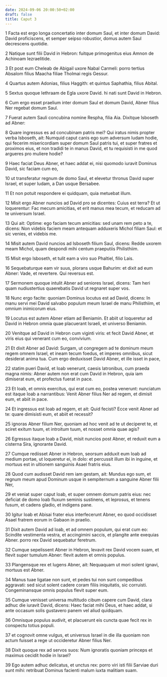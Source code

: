 ```yaml
---
date: 2024-09-06 20:00:50+02:00
draft: false
title: Caput 3
---
```





1 Facta est ergo longa concertatio inter domum Saul, et inter domum David: David proficiscens, et semper seipso robustior, domus autem Saul decrescens quotidie.

2 Natique sunt filii David in Hebron: fuitque primogenitus eius Amnon de Achinoam Iezraelitide.

3 Et post eum Cheleab de Abigail uxore Nabal Carmeli: porro tertius Absalom filius Maacha filiae Tholmai regis Gessur.

4 Quartus autem Adonias, filius Haggith: et quintus Saphathia, filius Abital.

5 Sextus quoque Iethraam de Egla uxore David. hi nati sunt David in Hebron.

6 Cum ergo esset praelium inter domum Saul et domum David, Abner filius Ner regebat domum Saul.

7 Fuerat autem Sauli concubina nomine Respha, filia Aia. Dixitque Isboseth ad Abner:

8 Quare ingressus es ad concubinam patris mei? Qui iratus nimis propter verba Isboseth, ait: Numquid caput canis ego sum adversum Iudam hodie, qui fecerim misericordiam super domum Saul patris tui, et super fratres et proximos eius, et non tradidi te in manus David, et tu requisisti in me quod argueres pro muliere hodie?

9 Haec faciat Deus Abner, et haec addat ei, nisi quomodo iuravit Dominus David, sic faciam cum eo,

10 ut transferatur regnum de domo Saul, et elevetur thronus David super Israel, et super Iudam, a Dan usque Bersabee.

11 Et non potuit respondere ei quidquam, quia metuebat illum.

12 Misit ergo Abner nuncios ad David pro se dicentes: Cuius est terra? Et ut loquerentur: Fac mecum amicitias, et erit manus mea tecum, et reducam ad te universum Israel.

13 Qui ait: Optime: ego faciam tecum amicitias: sed unam rem peto a te, dicens: Non videbis faciem meam antequam adduxeris Michol filiam Saul: et sic venies, et videbis me.

14 Misit autem David nuncios ad Isboseth filium Saul, dicens: Redde uxorem meam Michol, quam despondi mihi centum praeputiis Philisthiim.

15 Misit ergo Isboseth, et tulit eam a viro suo Phaltiel, filio Lais.

16 Sequebaturque eam vir suus, plorans usque Bahurim: et dixit ad eum Abner: Vade, et revertere. Qui reversus est.

17 Sermonem quoque intulit Abner ad seniores Israel, dicens: Tam heri quam nudiustertius quaerebatis David ut regnaret super vos.

18 Nunc ergo facite: quoniam Dominus locutus est ad David, dicens: In manu servi mei David salvabo populum meum Israel de manu Philisthiim, et omnium inimicorum eius.

19 Locutus est autem Abner etiam ad Beniamin. Et abiit ut loqueretur ad David in Hebron omnia quae placuerant Israeli, et universo Beniamin.

20 Venitque ad David in Hebron cum viginti viris: et fecit David Abner, et viris eius qui venerant cum eo, convivium.

21 Et dixit Abner ad David: Surgam, ut congregem ad te dominum meum regem omnem Israel, et ineam tecum foedus, et imperes omnibus, sicut desiderat anima tua. Cum ergo deduxisset David Abner, et ille isset in pace,

22 statim pueri David, et Ioab venerunt, caesis latronibus, cum praeda magna nimis: Abner autem non erat cum David in Hebron, quia iam dimiserat eum, et profectus fuerat in pace.

23 Et Ioab, et omnis exercitus, qui erat cum eo, postea venerunt: nunciatum est itaque Ioab a narrantibus: Venit Abner filius Ner ad regem, et dimisit eum, et abiit in pace.

24 Et ingressus est Ioab ad regem, et ait: Quid fecisti? Ecce venit Abner ad te: quare dimisisti eum, et abiit et recessit?

25 ignoras Abner filium Ner, quoniam ad hoc venit ad te ut deciperet te, et sciret exitum tuum, et introitum tuum, et nosset omnia quae agis?

26 Egressus itaque Ioab a David, misit nuncios post Abner, et reduxit eum a cisterna Sira, ignorante David.

27 Cumque rediisset Abner in Hebron, seorsum adduxit eum Ioab ad medium portae, ut loqueretur ei, in dolo: et percussit illum ibi in inguine, et mortuus est in ultionem sanguinis Asael fratris eius.

28 Quod cum audisset David rem iam gestam, ait: Mundus ego sum, et regnum meum apud Dominum usque in sempiternum a sanguine Abner filii Ner,

29 et veniat super caput Ioab, et super omnem domum patris eius: nec deficiat de domo Ioab fluxum seminis sustinens, et leprosus, et tenens fusum, et cadens gladio, et indigens pane.

30 Igitur Ioab et Abisai frater eius interfecerunt Abner, eo quod occidisset Asael fratrem eorum in Gabaon in praelio.

31 Dixit autem David ad Ioab, et ad omnem populum, qui erat cum eo: Scindite vestimenta vestra, et accingimini saccis, et plangite ante exequias Abner. porro rex David sequebatur feretrum.

32 Cumque sepelissent Abner in Hebron, levavit rex David vocem suam, et flevit super tumulum Abner: flevit autem et omnis populus.

33 Plangensque rex et lugens Abner, ait: Nequaquam ut mori solent ignavi, mortuus est Abner.

34 Manus tuae ligatae non sunt, et pedes tui non sunt compedibus aggravati: sed sicut solent cadere coram filiis iniquitatis, sic corruisti. Congeminansque omnis populus flevit super eum.

35 Cumque venisset universa multitudo cibum capere cum David, clara adhuc die iuravit David, dicens: Haec faciat mihi Deus, et haec addat, si ante occasum solis gustavero panem vel aliud quidquam.

36 Omnisque populus audivit, et placuerunt eis cuncta quae fecit rex in conspectu totius populi.

37 et cognovit omne vulgus, et universus Israel in die illa quoniam non actum fuisset a rege ut occideretur Abner filius Ner.

38 Dixit quoque rex ad servos suos: Num ignoratis quoniam princeps et maximus cecidit hodie in Israel?

39 Ego autem adhuc delicatus, et unctus rex: porro viri isti filii Sarviae duri sunt mihi: retribuat Dominus facienti malum iuxta malitiam suam.

